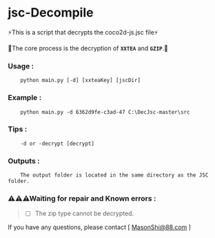 ﻿# jsc-Decompile

⚡This is a script that decrypts the coco2d-js.jsc file⚡

🌈The core process is the decryption of **`XXTEA`** and **`GZIP`**.🌈

### Usage :
        python main.py [-d] [xxteaKey] [jscDir]
### Example :
        python main.py -d 6362d9fe-c3ad-47 C:\DecJsc-master\src
### Tips :
        -d or -decrypt [decrypt]
### Outputs :
        The output folder is located in the same directory as the JSC folder.

### ⚠⚠⚠Waiting for repair and Known errors :
> - [ ] The zip type cannot be decrypted.
        
        
If you have any questions, please contact [ MasonShi@88.com ]
